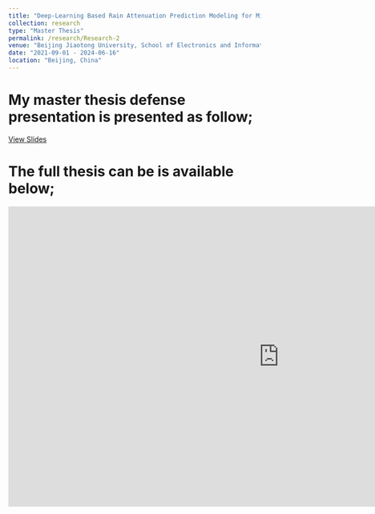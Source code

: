 ```yaml
---
title: "Deep-Learning Based Rain Attenuation Prediction Modeling for Microwave and mmWave Band"
collection: research
type: "Master Thesis"
permalink: /research/Research-2
venue: "Beijing Jiaotong University, School of Electronics and Information Engineering"
date: "2021-09-01 - 2024-06-16"
location: "Beijing, China"
---
```


My master thesis defense presentation is presented as follow; 
=====
[View Slides](https://github.com/endalelegesse/endalelegesse.github.io/raw/main/_research/files/21129039HabteEndaleLegesse毕业答辩.pdf) 

The full thesis can be is available below; 
======
<iframe src="https://onedrive.live.com/embed?resid=9CDDD6D29488136D%211951&authkey=!AIewj6x2z0E_SCM&em=2" width="1080" height="600" frameborder="0" scrolling="no"></iframe>

